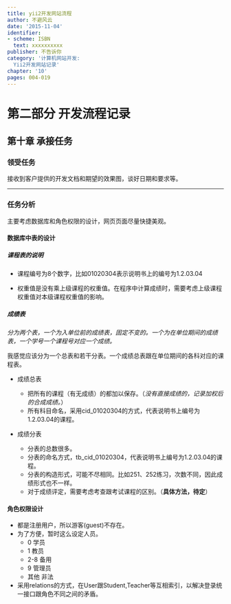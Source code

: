 ```yaml
---
title: yii2开发网站流程
author: 不避风云 
date: '2015-11-04'
identifier:
- scheme: ISBN
  text: xxxxxxxxxx
publisher: 不告诉你
category: '计算机网站开发:
  Yii2开发网站记录'
chapter: '10'
pages: 004-019
---
```


# 第二部分 开发流程记录


## 第十章 承接任务

### 领受任务

接收到客户提供的开发文档和期望的效果图，谈好日期和要求等。

<hr/>

### 任务分析

主要考虑数据库和角色权限的设计，网页页面尽量快捷美观。

#### 数据库中表的设计

##### 课程表的说明

* 课程编号为8个数字，比如01020304表示说明书上的编号为1.2.03.04

* 权重值是没有乘上级课程的权重值。在程序中计算成绩时，需要考虑上级课程权重值对本级课程权重值的影响。


##### 成绩表

*分为两个表，一个为入单位前的成绩表，固定不变的。一个为在单位期间的成绩表，一个学号一个课程号对应一个成绩。*

我感觉应该分为一个总表和若干分表。一个成绩总表跟在单位期间的各科对应的课程表。

* 成绩总表
    - 把所有的课程（有无成绩）的都加以保存。（*没有直接成绩的，记录加权后的合成成绩。*）
    - 所有科目命名，采用cid_01020304的方式，代表说明书上编号为1.2.03.04的课程。

* 成绩分表
    - 分表的总数很多。
    - 分表的命名方式，tb_cid_01020304，代表说明书上编号为1.2.03.04的课程。
    - 分表的构造形式，可能不尽相同。比如251、252练习，次数不同，因此成绩形式也不一样。
    - 对于成绩评定，需要考虑考查跟考试课程的区别。（**具体方法，待定**）

#### 角色权限设计

* 都是注册用户，所以游客(guest)不存在。
* 为了方便，暂时这么设定人员。
	+ 0 学员
	+ 1 教员
	+ 2-8 备用
	+ 9 管理员
	+ 其他 非法
* 采用relations的方式，在User跟Student,Teacher等互相索引，以解决登录统一接口跟角色不同之间的矛盾。
